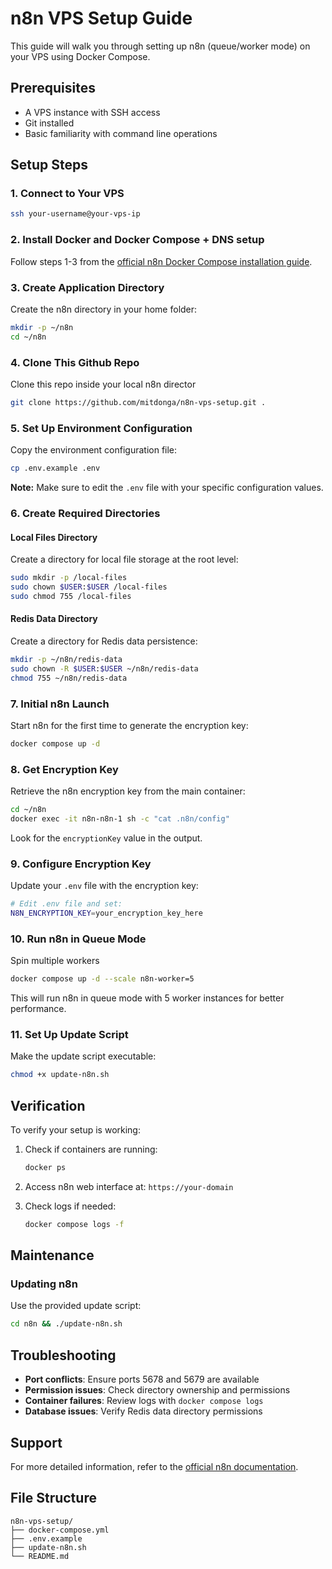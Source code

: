 # n8n VPS Setup Guide

This guide will walk you through setting up n8n (queue/worker mode) on your VPS using Docker Compose.

## Prerequisites

- A VPS instance with SSH access
- Git installed
- Basic familiarity with command line operations

## Setup Steps

### 1. Connect to Your VPS

```bash
ssh your-username@your-vps-ip
```

### 2. Install Docker and Docker Compose + DNS setup

Follow steps 1-3 from the [official n8n Docker Compose installation guide](https://docs.n8n.io/hosting/installation/server-setups/docker-compose/).

### 3. Create Application Directory

Create the n8n directory in your home folder:

```bash
mkdir -p ~/n8n
cd ~/n8n
```

### 4. Clone This Github Repo

Clone this repo inside your local n8n director

```bash
git clone https://github.com/mitdonga/n8n-vps-setup.git .
```

### 5. Set Up Environment Configuration

Copy the environment configuration file:

```bash
cp .env.example .env
```

**Note:** Make sure to edit the `.env` file with your specific configuration values.

### 6. Create Required Directories

#### Local Files Directory
Create a directory for local file storage at the root level:

```bash
sudo mkdir -p /local-files
sudo chown $USER:$USER /local-files
sudo chmod 755 /local-files
```

#### Redis Data Directory
Create a directory for Redis data persistence:

```bash
mkdir -p ~/n8n/redis-data
sudo chown -R $USER:$USER ~/n8n/redis-data
chmod 755 ~/n8n/redis-data
```

### 7. Initial n8n Launch

Start n8n for the first time to generate the encryption key:

```bash
docker compose up -d
```

### 8. Get Encryption Key

Retrieve the n8n encryption key from the main container:

```bash
cd ~/n8n
docker exec -it n8n-n8n-1 sh -c "cat .n8n/config"
```

Look for the `encryptionKey` value in the output.

### 9. Configure Encryption Key

Update your `.env` file with the encryption key:

```bash
# Edit .env file and set:
N8N_ENCRYPTION_KEY=your_encryption_key_here
```

### 10. Run n8n in Queue Mode

Spin multiple workers

```bash
docker compose up -d --scale n8n-worker=5
```

This will run n8n in queue mode with 5 worker instances for better performance.

### 11. Set Up Update Script

Make the update script executable:

```bash
chmod +x update-n8n.sh
```

## Verification

To verify your setup is working:

1. Check if containers are running:
   ```bash
   docker ps
   ```

2. Access n8n web interface at: `https://your-domain`

3. Check logs if needed:
   ```bash
   docker compose logs -f
   ```

## Maintenance

### Updating n8n

Use the provided update script:

```bash
cd n8n && ./update-n8n.sh
```

## Troubleshooting

- **Port conflicts**: Ensure ports 5678 and 5679 are available
- **Permission issues**: Check directory ownership and permissions
- **Container failures**: Review logs with `docker compose logs`
- **Database issues**: Verify Redis data directory permissions

## Support

For more detailed information, refer to the [official n8n documentation](https://docs.n8n.io/).

## File Structure

```
n8n-vps-setup/
├── docker-compose.yml
├── .env.example
├── update-n8n.sh
└── README.md
```



